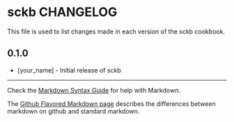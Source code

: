 # sckb CHANGELOG

This file is used to list changes made in each version of the sckb cookbook.

## 0.1.0
- [your_name] - Initial release of sckb

- - -
Check the [Markdown Syntax Guide](http://daringfireball.net/projects/markdown/syntax) for help with Markdown.

The [Github Flavored Markdown page](http://github.github.com/github-flavored-markdown/) describes the differences between markdown on github and standard markdown.
